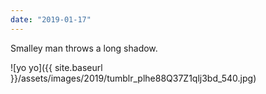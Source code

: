 ```yaml
---
date: "2019-01-17"
---
```


Smalley man throws a long shadow.

![yo yo]({{ site.baseurl }}/assets/images/2019/tumblr_plhe88Q37Z1qlj3bd_540.jpg)
